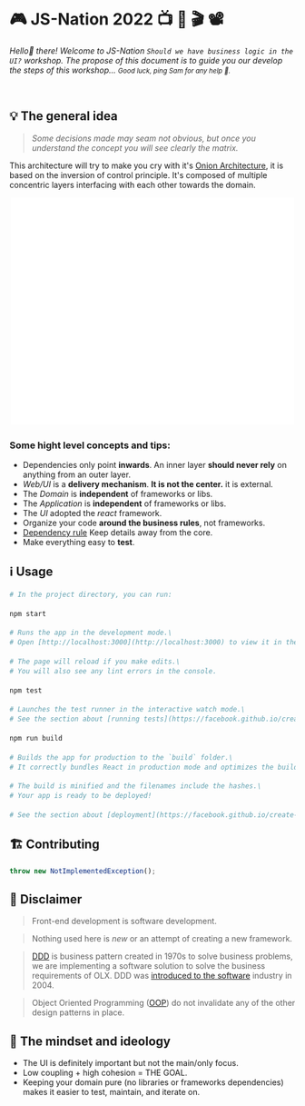 # 🎮 JS-Nation 2022 📺 🍿 🎬 📽
_Hello👋 there! Welcome to JS-Nation `Should we have business logic in the UI?` workshop. The propose of this document is to guide you our develop the steps of this workshop... <small>Good luck, ping Sam for any help 🔔.</small>_

<br/>

## 💡 The general idea


> _Some decisions made may seam not obvious, but once you understand the concept you will see clearly the matrix._


This architecture will try to make you cry with it's [Onion Architecture](https://blog.avenuecode.com/domain-driven-design-and-onion-architecture), it is based on the inversion of control principle. It's composed of multiple concentric layers interfacing with each other towards the domain.

<p align="center" width="100%">
  <img src="./public/onion.svg" width="500"/>
</p>

### Some hight level concepts and tips:
- Dependencies only point **inwards**. An inner layer **should never rely** on anything from an outer layer.
- _Web/UI_ is a **delivery mechanism**. **It is not the center.** it is external.
- The _Domain_ is **independent** of frameworks or libs.
- The _Application_ is **independent** of frameworks or libs.
- The _UI_ adopted the _react_ framework.
- Organize your code **around the business rules**, not frameworks.
- [Dependency rule](https://blog.cleancoder.com/uncle-bob/2012/08/13/the-clean-architecture.html#the-dependency-rule) Keep details away from the core.
- Make everything easy to **test**.


## ℹ️ Usage

```bash
# In the project directory, you can run:

npm start

# Runs the app in the development mode.\
# Open [http://localhost:3000](http://localhost:3000) to view it in the browser.

# The page will reload if you make edits.\
# You will also see any lint errors in the console.

npm test

# Launches the test runner in the interactive watch mode.\
# See the section about [running tests](https://facebook.github.io/create-react-app/docs/running-tests) for more information.

npm run build

# Builds the app for production to the `build` folder.\
# It correctly bundles React in production mode and optimizes the build for the best performance.

# The build is minified and the filenames include the hashes.\
# Your app is ready to be deployed!

# See the section about [deployment](https://facebook.github.io/create-react-app/docs/deployment) for more information.
```

## 🏗 Contributing

```javascript
throw new NotImplementedException();
```

## 🤔 Disclaimer

> Front-end development is software development.

> Nothing used here is _new_ or an attempt of creating a new framework.

> [DDD](https://en.wikipedia.org/wiki/Domain-driven_design) is business pattern created in 1970s to solve business problems, we are implementing a software solution to solve the business requirements of OLX. DDD was [introduced to the software](https://www.dddcommunity.org/book/evans_2003) industry in 2004.

> Object Oriented Programming ([OOP](https://en.wikipedia.org/wiki/Object-oriented_programming)) do not invalidate any of the other design patterns in place.

## 🧠 The mindset and ideology

- The UI is definitely important but not the main/only focus.
- Low coupling + high cohesion = THE GOAL.
- Keeping your domain pure (no libraries or frameworks dependencies) makes it easier to test, maintain, and iterate on.

